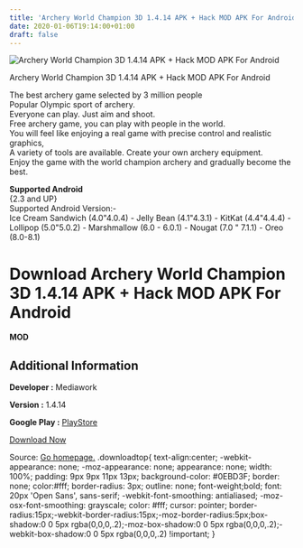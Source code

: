 ```yaml
---
title: 'Archery World Champion 3D 1.4.14 APK + Hack MOD APK For Android'
date: 2020-01-06T19:14:00+01:00
draft: false
---
```


![Archery World Champion 3D 1.4.14 APK + Hack MOD APK For Android](https://i1.wp.com/apkhome.net/wp-content/uploads/2018/06/Archery-World-Champion-3D-1.4.14.png "Archery World Champion 3D 1.4.14 APK + Hack MOD APK For Android")

  

Archery World Champion 3D 1.4.14 APK + Hack MOD APK For Android

The best archery game selected by 3 million people  
Popular Olympic sport of archery.  
Everyone can play. Just aim and shoot.  
Free archery game, you can play with people in the world.  
You will feel like enjoying a real game with precise control and realistic graphics,  
A variety of tools are available. Create your own archery equipment.  
Enjoy the game with the world champion archery and gradually become the best.

**Supported Android**  
{2.3 and UP}  
Supported Android Version:-  
Ice Cream Sandwich (4.0"4.0.4) - Jelly Bean (4.1"4.3.1) - KitKat (4.4"4.4.4) - Lollipop (5.0"5.0.2) - Marshmallow (6.0 - 6.0.1) - Nougat (7.0 " 7.1.1) - Oreo (8.0-8.1)

Download Archery World Champion 3D 1.4.14 APK + Hack MOD APK For Android
========================================================================

**MOD**

Additional Information
----------------------

**Developer :** Mediawork

**Version :** 1.4.14

**Google Play :** [PlayStore](https://play.google.com/store/apps/details?id=kr.co.mediawork.archery3d)

  

[Download Now](https://store4app.co/post/archery-world-champion-3d-1-4-14-apk-hack-mod-apk-for-android_1573672015)

  
Source: [Go homepage.](https://store4app.co/post/archery-world-champion-3d-1-4-14-apk-hack-mod-apk-for-android_1573672015) .downloadtop{ text-align:center; -webkit-appearance: none; -moz-appearance: none; appearance: none; width: 100%; padding: 9px 9px 11px 13px; background-color: #0EBD3F; border: none; color:#fff; border-radius: 3px; outline: none; font-weight;bold; font: 20px 'Open Sans', sans-serif; -webkit-font-smoothing: antialiased; -moz-osx-font-smoothing: grayscale; color: #fff; cursor: pointer; border-radius:15px;-webkit-border-radius:15px;-moz-border-radius:5px;box-shadow:0 0 5px rgba(0,0,0,.2);-moz-box-shadow:0 0 5px rgba(0,0,0,.2);-webkit-box-shadow:0 0 5px rgba(0,0,0,.2) !important; }